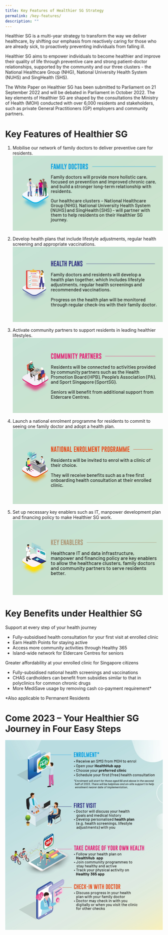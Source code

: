 ```yaml
---
title: Key Features of Healthier SG Strategy
permalink: /key-features/
description: ""
---
```

Healthier SG is a multi-year strategy to transform the way we deliver healthcare, by shifting our emphasis from reactively caring for those who are already sick, to proactively preventing individuals from falling ill.

Healthier SG aims to empower individuals to become healthier and improve their quality of life through preventive care and strong patient-doctor relationships, supported by the community and our three clusters - the National Healthcare Group (NHG), National University Health System (NUHS) and SingHealth (SHS).

The White Paper on Healthier SG has been submitted to Parliament on 21 September 2022 and will be debated in Parliament in October 2022. The key elements of Healthier SG are shaped by the consultations the Ministry of Health (MOH) conducted with over 6,000 residents and stakeholders, such as private General Practitioners (GP) employers and community partners.
# Key Features of Healthier SG 
1. Mobilise our network of family doctors to deliver preventive care for residents.
![](/images/Key%20Features/family.jpeg)

2. Develop health plans that include lifestyle adjustments, regular health screening and appropriate vaccinations.
![](/images/Key%20Features/health.jpeg)

3. Activate community partners to support residents in leading healthier lifestyles.
![](/images/Key%20Features/CP.jpeg)

4. Launch a national enrolment programme for residents to commit to seeing one family doctor and adopt a health plan.
![](/images/Key%20Features/NEP.jpeg)

5. Set up necessary key enablers such as IT, manpower development plan and financing policy to make Healthier SG work.
![](/images/Key%20Features/KE.jpeg)
# Key Benefits under Healthier SG
Support at every step of your health journey
* Fully-subsidised health consultation for your first visit at enrolled clinic
* Earn Health Points for staying active
* Access more community activities through Healthy 365
* Island-wide network for Eldercare Centres for seniors

Greater affordability at your enrolled clinic for Singapore citizens
* Fully-subsidised national health screenings and vaccinations
* CHAS cardholders can benefit from subsidies similar to that in polyclinics for common chronic drugs 
* More MediSave usage by removing cash co-payment requirement*

*Also applicable to Permanent Residents
# Come 2023 – Your Healthier SG Journey in Four Easy Steps
![](/images/Key%20Features/steps.jpeg)
